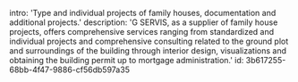 intro: 'Type and individual projects of family houses, documentation and additional projects.'
description: 'G SERVIS, as a supplier of family house projects, offers comprehensive services ranging from standardized and individual projects and comprehensive consulting related to the ground plot and surroundings of the building through interior design, visualizations and obtaining the building permit up to mortgage administration.'
id: 3b617255-68bb-4f47-9886-cf56db597a35
